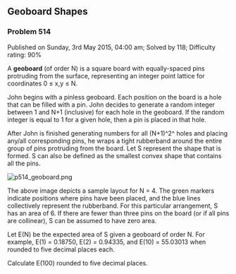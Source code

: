 Geoboard Shapes
---------------

### Problem 514

Published on Sunday, 3rd May 2015, 04:00 am; Solved by 118; Difficulty
rating: 90%

A **geoboard** (of order N) is a square board with equally-spaced pins
protruding from the surface, representing an integer point lattice for
coordinates 0 ≤ x,y ≤ N.

John begins with a pinless geoboard. Each position on the board is a
hole that can be filled with a pin. John decides to generate a random
integer between 1 and N+1 (inclusive) for each hole in the geoboard. If
the random integer is equal to 1 for a given hole, then a pin is placed
in that hole.

After John is finished generating numbers for all (N+1)^2^ holes and
placing any/all corresponding pins, he wraps a tight rubberband around
the entire group of pins protruding from the board. Let S represent the
shape that is formed. S can also be defined as the smallest convex shape
that contains all the pins.

![p514\_geoboard.png](project/images/p514_geoboard.png)

The above image depicts a sample layout for N = 4. The green markers
indicate positions where pins have been placed, and the blue lines
collectively represent the rubberband. For this particular arrangement,
S has an area of 6. If there are fewer than three pins on the board (or
if all pins are collinear), S can be assumed to have zero area.

Let E(N) be the expected area of S given a geoboard of order N. For
example, E(1) = 0.18750, E(2) = 0.94335, and E(10) = 55.03013 when
rounded to five decimal places each.

Calculate E(100) rounded to five decimal places.

